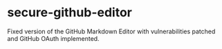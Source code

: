 # secure-github-editor
Fixed version of the GitHub Markdown Editor with vulnerabilities patched and GitHub OAuth implemented.
